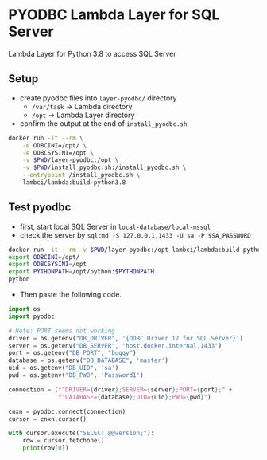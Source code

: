 # PYODBC Lambda Layer for SQL Server

Lambda Layer for Python 3.8 to access SQL Server


## Setup

* create pyodbc files into `layer-pyodbc/` directory
  - `/var/task` -> Lambda directory
  - `/opt`      -> Lambda Layer directory
* confirm the output at the end of `install_pyodbc.sh`

```bash
docker run -it --rm \
    -e ODBCINI=/opt/ \
    -e ODBCSYSINI=/opt \
    -v $PWD/layer-pyodbc:/opt \
    -v $PWD/install_pyodbc.sh:/install_pyodbc.sh \
    --entrypoint /install_pyodbc.sh \
    lambci/lambda:build-python3.8
```


## Test pyodbc

* first, start local SQL Server in `local-database/local-mssql`
* check the server by `sqlcmd -S 127.0.0.1,1433 -U sa -P $SA_PASSWORD`

```bash
docker run -it --rm -v $PWD/layer-pyodbc:/opt lambci/lambda:build-python3.8 bash
export ODBCINI=/opt/
export ODBCSYSINI=/opt
export PYTHONPATH=/opt/python:$PYTHONPATH
python
```

* Then paste the following code.

```python
import os
import pyodbc

# Note: PORT seems not working
driver = os.getenv("DB_DRIVER", '{ODBC Driver 17 for SQL Server}')
server = os.getenv("DB_SERVER", 'host.docker.internal,1433')
port = os.getenv("DB_PORT", "buggy")
database = os.getenv("DB_DATABASE", 'master')
uid = os.getenv("DB_UID", 'sa')
pwd = os.getenv("DB_PWD", 'Password1')

connection = (f"DRIVER={driver};SERVER={server};PORT={port};" +
              f"DATABASE={database};UID={uid};PWD={pwd}")

cnxn = pyodbc.connect(connection)
cursor = cnxn.cursor()

with cursor.execute("SELECT @@version;"):
    row = cursor.fetchone()
    print(row[0])
```
